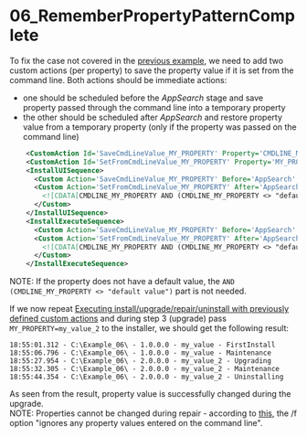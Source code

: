 # 06_RememberPropertyPatternComplete

To fix the case not covered in the [previous example](../05_RememberPropertyPattern/), we need to add two custom actions (per property) to save the property value if it is set from the command line. Both actions should be immediate actions:
- one should be scheduled before the *AppSearch* stage and save property passed through the command line into a temporary property
- the other should be scheduled after *AppSearch* and restore property value from a temporary property (only if the property was passed on the command line)
```xml
    <CustomAction Id='SaveCmdLineValue_MY_PROPERTY' Property='CMDLINE_MY_PROPERTY' Value='[MY_PROPERTY]' Execute='firstSequence' />
    <CustomAction Id='SetFromCmdLineValue_MY_PROPERTY' Property='MY_PROPERTY' Value='[CMDLINE_MY_PROPERTY]' Execute='firstSequence' />
    <InstallUISequence>
      <Custom Action='SaveCmdLineValue_MY_PROPERTY' Before='AppSearch' />
      <Custom Action='SetFromCmdLineValue_MY_PROPERTY' After='AppSearch'>
        <![CDATA[CMDLINE_MY_PROPERTY AND (CMDLINE_MY_PROPERTY <> "default value")]]>
      </Custom>
    </InstallUISequence>
    <InstallExecuteSequence>
      <Custom Action='SaveCmdLineValue_MY_PROPERTY' Before='AppSearch' />
      <Custom Action='SetFromCmdLineValue_MY_PROPERTY' After='AppSearch'>
        <![CDATA[CMDLINE_MY_PROPERTY AND (CMDLINE_MY_PROPERTY <> "default value")]]>
      </Custom>
    </InstallExecuteSequence>
```
NOTE: If the property does not have a default value, the `AND (CMDLINE_MY_PROPERTY <> "default value")` part is not needed.

If we now repeat [Executing install/upgrade/repair/uninstall with previously defined custom actions](../05_RememberPropertyPattern#executing-installupgraderepairuninstall-with-previously-defined-custom-actions) and during step 3 (upgrade) pass `MY_PROPERTY=my_value_2` to the installer, we should get the following result:
```
18:55:01.312 - C:\Example_06\ - 1.0.0.0 - my_value - FirstInstall
18:55:06.796 - C:\Example_06\ - 1.0.0.0 - my_value - Maintenance
18:55:27.954 - C:\Example_06\ - 2.0.0.0 - my_value_2 - Upgrading
18:55:32.305 - C:\Example_06\ - 2.0.0.0 - my_value_2 - Maintenance
18:55:44.354 - C:\Example_06\ - 2.0.0.0 - my_value_2 - Uninstalling
```
As seen from the result, property value is successfully changed during the upgrade.\
NOTE: Properties cannot be changed during repair - according to [this](https://docs.microsoft.com/en-us/windows/win32/msi/command-line-options), the /f option "ignores any property values entered on the command line".